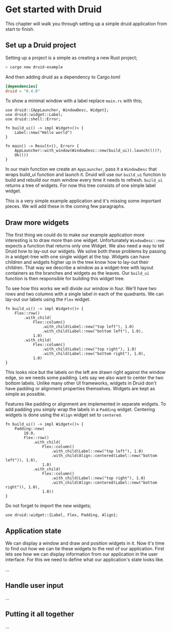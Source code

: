 # Get started with Druid
This chapter will walk you through setting up a simple druid application from start to finish.

## Set up a Druid project
Setting up a project is a simple as creating a new Rust project;
```bash
> cargo new druid-example
```

And then adding druid as a dependency to Cargo.toml
```toml
[dependencies]
druid = "0.4.0"
```

To show a minimal window with a label replace `main.rs` with this;
```rust, noplaypen
use druid::{AppLauncher, WindowDesc, Widget};
use druid::widget::Label;
use druid::shell::Error;

fn build_ui() -> impl Widget<()> {
    Label::new("Hello world")
}

fn main() -> Result<(), Error> {
    AppLauncher::with_window(WindowDesc::new(build_ui)).launch(())?;
    Ok(())
}
```
In our main function we create an `AppLauncher`, pass it a `WindowDesc` that wraps build_ui function and launch it. Druid will use our `build_ui` function to build and rebuild our main window every time it needs to refresh. `build_ui` returns a tree of widgets. For now this tree consists of one simple label widget.

This is a very simple example application and it's missing some important pieces. We will add these in the coming few paragraphs.

## Draw more widgets
The first thing we could do to make our example application more interesting is to draw more than one widget. Unfortunately `WindowDesc::new` expects a function that returns only one Widget. We also need a way to tell Druid how to lay-out our widgets.
We solve both these problems by passing in a widget-tree with one single widget at the top. Widgets can have children and widgets higher up in the tree know how to lay-out their children. That way we describe a window as a widget-tree with layout containers as the branches and widgets as the leaves. Our `build_ui` function is then responsible for building this widget tree.

To see how this works we will divide our window in four. We'll have two rows and two columns with a single label in each of the quadrants. We can lay-out our labels using the `Flex` widget.

```rust, noplaypen
fn build_ui() -> impl Widget<()> {
    Flex::row()
        .with_child(
            Flex::column()
                .with_child(Label::new("top left"), 1.0)
                .with_child(Label::new("bottom left"), 1.0), 
            1.0)
        .with_child(
            Flex::column()
                .with_child(Label::new("top right"), 1.0)
                .with_child(Label::new("bottom right"), 1.0),
            1.0)
}
```

This looks nice but the labels on the left are drawn right against the window edge, so we needs some padding. Lets say we also want to center the two bottom labels. Unlike many other UI frameworks, widgets in Druid don't have padding or alignment properties themselves. Widgets are kept as simple as possible. 

Features like padding or alignment are implemented in separate widgets. To add padding you simply wrap the labels in a `Padding` widget. Centering widgets is done using the `Align` widget set to `centered`.

```rust, noplaypen
fn build_ui() -> impl Widget<()> {
    Padding::new(
        10.0,
        Flex::row()
            .with_child(
                Flex::column()
                    .with_child(Label::new("top left"), 1.0)
                    .with_child(Align::centered(Label::new("bottom left")), 1.0), 
                1.0)
            .with_child(
                Flex::column()
                    .with_child(Label::new("top right"), 1.0)
                    .with_child(Align::centered(Label::new("bottom right")), 1.0),
                1.0))
}
```

Do not forget to import the new widgets;
```rust, noplaypen
use druid::widget::{Label, Flex, Padding, Align};
```

## Application state
We can display a window and draw and position widgets in it. Now it's time to find out how we can tie these widgets to
the rest of our application. First lets see how we can display information from our application in the user interface.
For this we need to define what our application's state looks like.

...

## Handle user input

...

## Putting it all together

...
